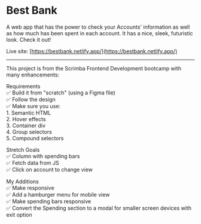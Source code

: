 # Best Bank

A web app that has the power to check your Accounts' information as well as how much has been spent in each account. It has a nice, sleek, futuristic look. Check it out!

Live site: [https://bestbank.netlify.app/](https://bestbank.netlify.app/)

<hr>

This project is from the Scrimba Frontend Development bootcamp with many
enhancements:

Requirements<br>
✅ Build it from "scratch" (using a Figma file)<br>
✅ Follow the design<br>
✅ Make sure you use:<br>
    1. Semantic HTML<br>
    2. Hover effects<br>
    3. Container div<br>
    4. Group selectors<br>
    5. Compound selectors

Stretch Goals<br>
✅ Column with spending bars<br>
✅ Fetch data from JS<br>
✅ Click on account to change view

My Additions<br>
✅ Make responsive<br>
✅ Add a hamburger menu for mobile view<br>
✅ Make spending bars responsive<br>
✅ Convert the Spending section to a modal for smaller screen devices with exit option




